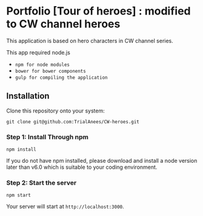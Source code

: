# Portfolio [Tour of heroes] : modified to CW channel heroes

This application is based on hero characters in CW channel series.

This app required 
node.js


- `npm for node modules`
- `bower for bower components`
- `gulp for compiling the application`

## Installation

Clone this repository onto your system:

```
git clone git@github.com:TrialAnees/CW-heroes.git
```

### Step 1: Install Through npm

```
npm install
```

If you do not have npm installed, please download and install a node version later than v6.0 which is suitable to your coding environment.


### Step 2: Start the server

```
npm start
```

Your server will start at `http://localhost:3000`. 